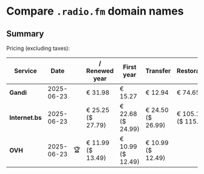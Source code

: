 # Compare `.radio.fm` domain names

## Summary

Pricing (excluding taxes):

| Service | Date |  | / Renewed year | First year | Transfer | Restoration |
|--|--|--|--|--|--|--|
| **Gandi** | 2025-06-23 |  | € 31.98 | € 15.27 | € 12.94 | € 74.65 |
| **Internet.bs** | 2025-06-23 |  | € 25.25<br>($ 27.79) | € 22.68<br>($ 24.99) | € 24.50<br>($ 26.99) | € 105.15<br>($ 115.79) |
| **OVH** | 2025-06-23 | 🏆 | € 11.99<br>($ 13.49) | € 10.99<br>($ 12.49) | € 10.99<br>($ 12.49) |  |
